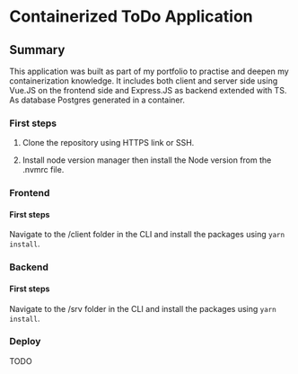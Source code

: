 # Containerized ToDo Application

## Summary
This application was built as part of my portfolio to practise and deepen my containerization knowledge. It includes both client and server side using Vue.JS on the frontend side and Express.JS as backend extended with TS. As database Postgres generated in a container.

### First steps
1. Clone the repository using HTTPS link or SSH.

2. Install node version manager then install the Node version from the .nvmrc file.

### Frontend

#### First steps
Navigate to the /client folder in the CLI and install the packages using ``yarn install``.

### Backend

#### First steps
Navigate to the /srv folder in the CLI and install the packages using ``yarn install``.

### Deploy
TODO